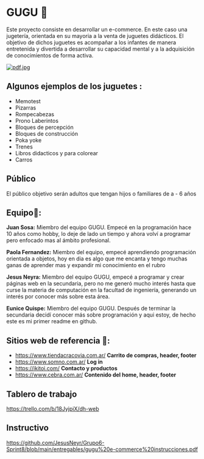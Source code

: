 # GUGU 🧸
Este proyecto consiste en desarrollar un e-commerce. En este caso una jugetería, orientada en su mayoria a la venta de juguetes didácticos.
El objetivo de dichos juguetes es acompañar a los infantes de manera entretenida y divertida a desarrollar su capacidad mental y a la adquisición de conocimientos de forma activa. 


[![pdf.jpg](https://i.postimg.cc/FH5hTQMh/pdf.jpg)](https://postimg.cc/F7ptKwF6)

## Algunos ejemplos de los juguetes :
- Memotest
- Pizarras 
- Rompecabezas
- Prono Laberintos
- Bloques de percepción
- Bloques de construcción
- Poka yoke
- Trenes 
- Libros didacticos y para colorear
- Carros

## Público
El público objetivo serán adultos que tengan hijos o familiares de a - 6 años

## Equipo:busts_in_silhouette::
**Juan Sosa:** Miembro del equipo GUGU. Empecé en la programación hace 10 años como hobby, lo deje de lado un tiempo y ahora volví a programar pero enfocado mas al ámbito profesional.

**Paola Fernandez:**  Miembro del equipo, empecé aprendiendo programación orientada a objetos,  hoy en dia es algo que me encanta  y tengo muchas ganas de aprender mas y expandir mi conocimiento en el rubro

**Jesus Neyra:** Miembro del equipo GUGU, empecé a programar y crear páginas web en la secundaria, pero no me generó mucho interés hasta que curse la materia de computación  en la facultad de ingeniería, generando un interés por conocer más sobre esta área. 

**Eunice Quispe:** Miembro del equipo GUGU. Después de terminar la secundaria decidí conocer más sobre programación y aqui estoy, de hecho este es mi primer readme en github.


## Sitios web de referencia 🔗:
- https://www.tiendacracovia.com.ar/ **Carrito de compras, header, footer**
- https://www.somno.com.ar/ **Log in**
- https://ikitoi.com/ **Contacto y productos**
- https://www.cebra.com.ar/ **Contenido del home, header, footer**

## Tablero de trabajo
https://trello.com/b/18JyjpiX/dh-web

## Instructivo
https://github.com/JesusNeyr/Grupo6-Sprint8/blob/main/entregables/gugu%20e-commerce%20instrucciones.pdf
